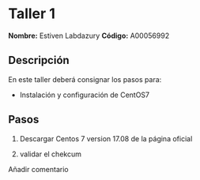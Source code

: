 # Taller 1

**Nombre:** Estiven Labdazury 
**Código:** A00056992

## Descripción
En este taller deberá consignar los pasos para:
* Instalación y configuración de CentOS7

## Pasos
1. Descargar Centos 7 version 17.08 de la página oficial

2. validar el chekcum

Añadir comentario
